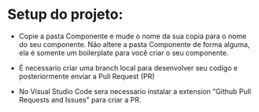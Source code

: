 # Setup do projeto:

- Copie a pasta Componente e mude o nome da sua copia para o nome do seu componente. Não altere a pasta Componente de forma alguma, ela é somente um boilerplate para você criar o seu componente. 
 
- É necessario criar uma branch local para desenvolver seu codigo e posteriormente enviar a Pull Request (PR)
 
- No Visual Studio Code sera necessario instalar a extension  "Github Pull Requests and Issues" para criar a PR. 

